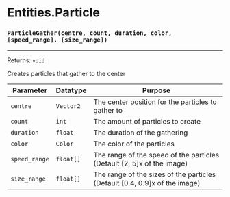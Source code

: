 # Entities.Particle

### `ParticleGather(centre, count, duration, color, [speed_range], [size_range])`
---
 Returns: `void`

Creates particles that gather to the center

| Parameter | Datatype  | Purpose |
|-----------|-----------|---------|
|`centre` |`Vector2` |The center position for the particles to gather to |
|`count` |`int` |The amount of particles to create |
|`duration` |`float` |The duration of the gathering |
|`color` |`Color` |The color of the particles |
|`speed_range` |`float[]` |The range of the speed of the particles (Default [2, 5]x of the image) |
|`size_range` |`float[]` |The range of the sizes of the particles (Default [0.4, 0.9]x of the image) |


